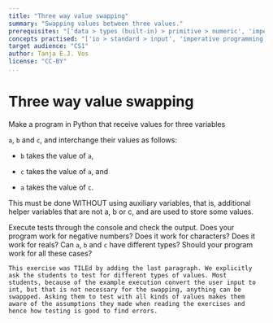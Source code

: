 ```yaml
---
title: "Three way value swapping"
summary: "Swapping values between three values."
prerequisites: "['data > types (built-in) > primitive > numeric', 'imperative programming > variables > variable declaration']"
concepts practised: "['io > standard > input', 'imperative programming > variables > variable declaration', 'imperative programming > variables > assignment']"
target audience: "CS1"
author: Tanja E.J. Vos
license: "CC-BY"
...
```


# Three way value swapping





Make a program in Python that receive values for three variables

`a`, `b` and `c`, and interchange their values as follows:

-   `b` takes the value of `a`,

-   `c` takes the value of `a`, and

-   `a` takes the value of `c`.

This must be done WITHOUT using auxiliary variables, that is,
additional helper variables that are not a, b or c, and are used to
store some values.

Execute tests through the console and check the output. Does your
program work for negative numbers? Does it work for characters? Does
it work for reals? Can `a`, `b` and `c` have different types? Should
your program work for all these cases?

```testruntile
This exercise was TILEd by adding the last paragraph. We explicitly
ask the students to test for different types of values. Most
students, because of the example execution convert the user input to
int, but that is not necessary for the swapping, anything can be
swappped. Asking them to test with all kinds of values makes them
aware of the assumptions they made when reading the exercises and
hence how testing is good to find errors.
```
